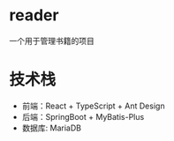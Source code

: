# reader
一个用于管理书籍的项目

# 技术栈
- 前端：React + TypeScript + Ant Design
- 后端：SpringBoot + MyBatis-Plus
- 数据库: MariaDB

